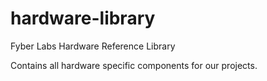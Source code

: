 hardware-library
================

Fyber Labs Hardware Reference Library

Contains all hardware specific components for our projects.
